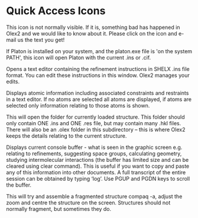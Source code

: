 # Quick Access Icons
 
This icon is not normally visible. If it is, something bad has happened in Olex2 and we would like to know about it. Please click on the icon and e-mail us the text you get!
 
If Platon is installed on your system, and the platon.exe file is 'on the system PATH', this icon will open Platon with  the current .ins or .cif.
 
Opens a text editor containing the refinement instructions in SHELX .ins file format. You can edit these instructions in this window. Olex2 manages your edits.
 
Displays atomic information including associated constraints and restraints in a text editor. If no atoms are selected all atoms are displayed, if atoms are selected only information relating to those atoms is shown.
 
This will open the folder for currently loaded structure. This folder should only contain ONE .ins and ONE .res file, but may contain many .hkl files. There will also be an .olex folder in this subdirectory – this is where Olex2 keeps the details relating to the current structure.
 
Displays current console buffer - what is seen in the graphic screen e.g. relating to refinements, suggesting space groups, calculating geometry, studying intermolecular interactions (the buffer has limited size and can be cleared using clear command). This is useful if you want to copy and paste any of this information into other documents. A full transcript of the entire session can be obtained by typing ‘log’. Use PGUP and PGDN keys to scroll the buffer.
 
This will try and assemble a fragmented structure compaq -a, adjust the zoom and centre the structure on the screen. Structures should not normally fragment, but sometimes they do.
